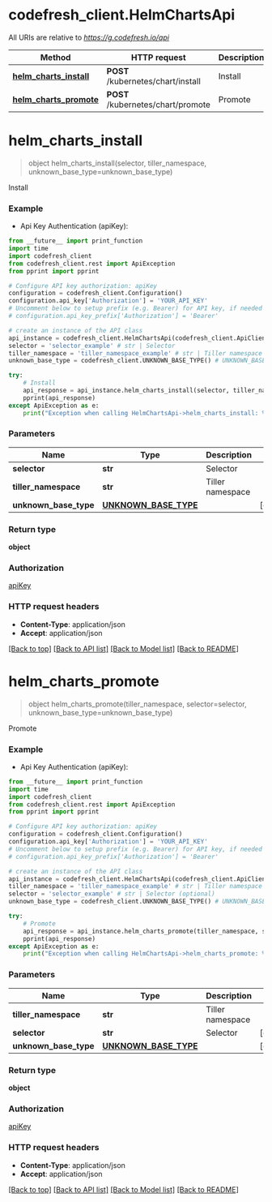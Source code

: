 # codefresh_client.HelmChartsApi

All URIs are relative to *https://g.codefresh.io/api*

Method | HTTP request | Description
------------- | ------------- | -------------
[**helm_charts_install**](HelmChartsApi.md#helm_charts_install) | **POST** /kubernetes/chart/install | Install
[**helm_charts_promote**](HelmChartsApi.md#helm_charts_promote) | **POST** /kubernetes/chart/promote | Promote


# **helm_charts_install**
> object helm_charts_install(selector, tiller_namespace, unknown_base_type=unknown_base_type)

Install

### Example

* Api Key Authentication (apiKey): 
```python
from __future__ import print_function
import time
import codefresh_client
from codefresh_client.rest import ApiException
from pprint import pprint

# Configure API key authorization: apiKey
configuration = codefresh_client.Configuration()
configuration.api_key['Authorization'] = 'YOUR_API_KEY'
# Uncomment below to setup prefix (e.g. Bearer) for API key, if needed
# configuration.api_key_prefix['Authorization'] = 'Bearer'

# create an instance of the API class
api_instance = codefresh_client.HelmChartsApi(codefresh_client.ApiClient(configuration))
selector = 'selector_example' # str | Selector
tiller_namespace = 'tiller_namespace_example' # str | Tiller namespace
unknown_base_type = codefresh_client.UNKNOWN_BASE_TYPE() # UNKNOWN_BASE_TYPE |  (optional)

try:
    # Install
    api_response = api_instance.helm_charts_install(selector, tiller_namespace, unknown_base_type=unknown_base_type)
    pprint(api_response)
except ApiException as e:
    print("Exception when calling HelmChartsApi->helm_charts_install: %s\n" % e)
```

### Parameters

Name | Type | Description  | Notes
------------- | ------------- | ------------- | -------------
 **selector** | **str**| Selector | 
 **tiller_namespace** | **str**| Tiller namespace | 
 **unknown_base_type** | [**UNKNOWN_BASE_TYPE**](UNKNOWN_BASE_TYPE.md)|  | [optional] 

### Return type

**object**

### Authorization

[apiKey](../README.md#apiKey)

### HTTP request headers

 - **Content-Type**: application/json
 - **Accept**: application/json

[[Back to top]](#) [[Back to API list]](../README.md#documentation-for-api-endpoints) [[Back to Model list]](../README.md#documentation-for-models) [[Back to README]](../README.md)

# **helm_charts_promote**
> object helm_charts_promote(tiller_namespace, selector=selector, unknown_base_type=unknown_base_type)

Promote

### Example

* Api Key Authentication (apiKey): 
```python
from __future__ import print_function
import time
import codefresh_client
from codefresh_client.rest import ApiException
from pprint import pprint

# Configure API key authorization: apiKey
configuration = codefresh_client.Configuration()
configuration.api_key['Authorization'] = 'YOUR_API_KEY'
# Uncomment below to setup prefix (e.g. Bearer) for API key, if needed
# configuration.api_key_prefix['Authorization'] = 'Bearer'

# create an instance of the API class
api_instance = codefresh_client.HelmChartsApi(codefresh_client.ApiClient(configuration))
tiller_namespace = 'tiller_namespace_example' # str | Tiller namespace
selector = 'selector_example' # str | Selector (optional)
unknown_base_type = codefresh_client.UNKNOWN_BASE_TYPE() # UNKNOWN_BASE_TYPE |  (optional)

try:
    # Promote
    api_response = api_instance.helm_charts_promote(tiller_namespace, selector=selector, unknown_base_type=unknown_base_type)
    pprint(api_response)
except ApiException as e:
    print("Exception when calling HelmChartsApi->helm_charts_promote: %s\n" % e)
```

### Parameters

Name | Type | Description  | Notes
------------- | ------------- | ------------- | -------------
 **tiller_namespace** | **str**| Tiller namespace | 
 **selector** | **str**| Selector | [optional] 
 **unknown_base_type** | [**UNKNOWN_BASE_TYPE**](UNKNOWN_BASE_TYPE.md)|  | [optional] 

### Return type

**object**

### Authorization

[apiKey](../README.md#apiKey)

### HTTP request headers

 - **Content-Type**: application/json
 - **Accept**: application/json

[[Back to top]](#) [[Back to API list]](../README.md#documentation-for-api-endpoints) [[Back to Model list]](../README.md#documentation-for-models) [[Back to README]](../README.md)


